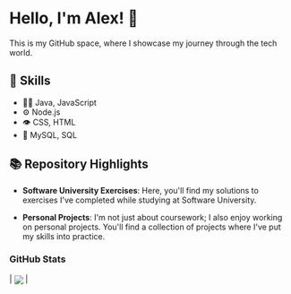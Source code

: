 # Hello, I'm Alex! 👋

This is my GitHub space, where I showcase my journey through the tech world.

## 🔧 Skills
- 👨‍💻 Java, JavaScript
- ⚙️ Node.js
- 👁️ CSS, HTML
- 💽 MySQL, SQL

## 📚 Repository Highlights

- **Software University Exercises**: Here, you'll find my solutions to exercises I've completed while studying at Software University.

- **Personal Projects**: I'm not just about coursework; I also enjoy working on personal projects. You'll find a collection of projects where I've put my skills into practice.

### GitHub Stats

| <img align="center" src="https://github-readme-stats.vercel.app/api/top-langs/?username=aldpeev&layout=compact&hide_border=true" /> |

